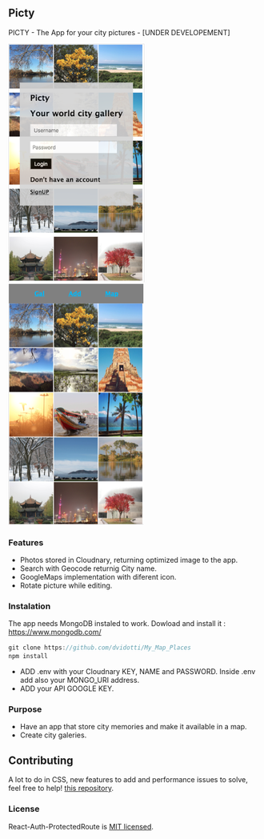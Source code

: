 ## Picty

PICTY - The App for your city pictures - [UNDER DEVELOPEMENT]

![mobile-version-Login](snapshots/Login.png) ![mobile-version-Galery](snapshots/Picty.png)

### Features

- Photos stored in Cloudnary, returning optimized image to the app.
- Search with Geocode returnig City name.
- GoogleMaps implementation with diferent icon.
- Rotate picture while editing.


### Instalation 

The app needs MongoDB instaled to work. 
Dowload and install it : https://www.mongodb.com/

```jsx
git clone https://github.com/dvidotti/My_Map_Places
npm install
```
* ADD .env with your Cloudnary KEY, NAME and PASSWORD. Inside .env add also your MONGO_URI address.
* ADD your API GOOGLE KEY.

### Purpose

- Have an app that store city memories and make it available in a map.
- Create city galeries.

## Contributing

A lot to do in CSS, new features to add and performance issues to solve, feel free to help! [this repository](https://github.com/dvidotti/My_Map_Places).


### License

React-Auth-ProtectedRoute is [MIT licensed](./LICENSE).
